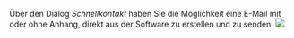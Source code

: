Über den Dialog *Schnellkontakt* haben Sie die Möglichkeit eine E-Mail mit oder ohne Anhang, direkt aus der Software zu erstellen und zu senden.
![](http://xpecto.github.io/docs/img/img_1432208145458.png)